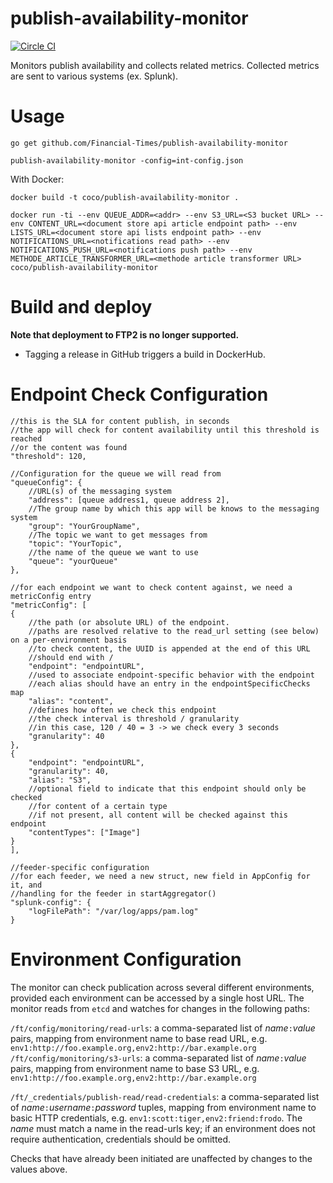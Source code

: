 # publish-availability-monitor

[![Circle CI](https://circleci.com/gh/Financial-Times/publish-availability-monitor/tree/master.png?style=shield)](https://circleci.com/gh/Financial-Times/publish-availability-monitor/tree/master)

Monitors publish availability and collects related metrics. Collected metrics are sent to various systems (ex. Splunk).

# Usage
`go get github.com/Financial-Times/publish-availability-monitor`

`publish-availability-monitor -config=int-config.json`

With Docker:

`docker build -t coco/publish-availability-monitor .`

`docker run -ti --env QUEUE_ADDR=<addr> --env S3_URL=<S3 bucket URL> --env CONTENT_URL=<document store api article endpoint path> --env LISTS_URL=<document store api lists endpoint path> --env NOTIFICATIONS_URL=<notifications read path> --env NOTIFICATIONS_PUSH_URL=<notifications push path> --env METHODE_ARTICLE_TRANSFORMER_URL=<methode article transformer URL> coco/publish-availability-monitor`

# Build and deploy
__Note that deployment to FTP2 is no longer supported.__
* Tagging a release in GitHub triggers a build in DockerHub.

# Endpoint Check Configuration

```
//this is the SLA for content publish, in seconds
//the app will check for content availability until this threshold is reached
//or the content was found  
"threshold": 120,
```

```
//Configuration for the queue we will read from
"queueConfig": {
	//URL(s) of the messaging system
	"address": [queue address1, queue address 2],
	//The group name by which this app will be knows to the messaging system
	"group": "YourGroupName",
	//The topic we want to get messages from
	"topic": "YourTopic",
	//the name of the queue we want to use
	"queue": "yourQueue"
},
```

```
//for each endpoint we want to check content against, we need a metricConfig entry
"metricConfig": [
{
	//the path (or absolute URL) of the endpoint.
	//paths are resolved relative to the read_url setting (see below) on a per-environment basis
	//to check content, the UUID is appended at the end of this URL
	//should end with /
	"endpoint": "endpointURL",
	//used to associate endpoint-specific behavior with the endpoint
	//each alias should have an entry in the endpointSpecificChecks map
	"alias": "content",
	//defines how often we check this endpoint
	//the check interval is threshold / granularity
	//in this case, 120 / 40 = 3 -> we check every 3 seconds
	"granularity": 40
},
{
	"endpoint": "endpointURL",
	"granularity": 40,
	"alias": "S3",
	//optional field to indicate that this endpoint should only be checked
	//for content of a certain type
	//if not present, all content will be checked against this endpoint
	"contentTypes": ["Image"]
}
],
```

```
//feeder-specific configuration
//for each feeder, we need a new struct, new field in AppConfig for it, and
//handling for the feeder in startAggregator()
"splunk-config": {
	"logFilePath": "/var/log/apps/pam.log"
}
```

# Environment Configuration
The monitor can check publication across several different environments, provided each environment can be accessed by a single host URL. The monitor reads from `etcd` and watches for changes in the following paths:

`/ft/config/monitoring/read-urls`: a comma-separated list of _name_`:`_value_ pairs, mapping from environment name to base read URL, e.g. `env1:http://foo.example.org,env2:http://bar.example.org`
`/ft/config/monitoring/s3-urls`: a comma-separated list of _name_`:`_value_ pairs, mapping from environment name to base S3 URL, e.g. `env1:http://foo.example.org,env2:http://bar.example.org`

`/ft/_credentials/publish-read/read-credentials`: a comma-separated list of _name_`:`_username_`:`_password_ tuples, mapping from environment name to basic HTTP credentials, e.g. `env1:scott:tiger,env2:friend:frodo`. The _name_ must match a name in the read-urls key; if an environment does not require authentication, credentials should be omitted.

Checks that have already been initiated are unaffected by changes to the values above.
